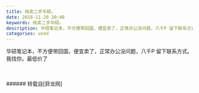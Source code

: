 ```yaml
---
title: 贱卖二手华硕。
date: 2018-11-20 10:40
keywords: 贱卖二手华硕。
description: 华硕笔记本，不方便带回国，便宜卖了，正常办公没问题，八千P 留下联系方式。我找你。最低价了
categories: used
---
```

<td class="t_f" id="postmessage_2314651">

华硕笔记本，不方便带回国，便宜卖了，正常办公没问题，八千P 留下联系方式。我找你。最低价了<br/>
<img alt="" border="0" class="zoom" data-cf-modified-5f435ea99c03cd30e81315ac-="" file="http://www.flw.ph/data/appbyme/upload/image/201811/20/PTm3bZ0tdEtK.jpg" id="aimg_D53e5" lazyloadthumb="1" onclick="" onmouseover="" src="http://www.flw.ph/data/appbyme/upload/image/201811/20/PTm3bZ0tdEtK.jpg"/><br/>
<br/>
<img alt="" border="0" class="zoom" data-cf-modified-5f435ea99c03cd30e81315ac-="" file="http://www.flw.ph/data/appbyme/upload/image/201811/20/nLffK4Tra8xE.jpg" id="aimg_bEAb0" lazyloadthumb="1" onclick="" onmouseover="" src="http://www.flw.ph/data/appbyme/upload/image/201811/20/nLffK4Tra8xE.jpg"/><br/>
<br/>
</td>
###### 转载自[菲龙网]